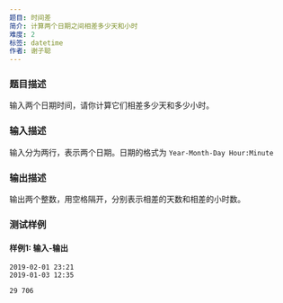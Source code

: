 ```yaml
---
题目: 时间差
简介: 计算两个日期之间相差多少天和小时
难度: 2
标签: datetime
作者: 谢子聪
---
```


### 题目描述

输入两个日期时间，请你计算它们相差多少天和多少小时。

### 输入描述

输入分为两行，表示两个日期。日期的格式为 `Year-Month-Day Hour:Minute`

### 输出描述

输出两个整数，用空格隔开，分别表示相差的天数和相差的小时数。

### 测试样例

#### 样例1: 输入-输出

```
2019-02-01 23:21
2019-01-03 12:35
```

```
29 706
```

